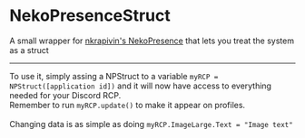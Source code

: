 # NekoPresenceStruct
 A small wrapper for <a href="https://github.com/nkrapivin/NekoPresence">nkrapivin's NekoPresence</a> that lets you treat the system as a struct
 <hr>
 <p>
 To use it, simply assing a NPStruct to a variable <code>myRCP = NPStruct([application id])</code> and it will now have access to everything needed for your Discord RCP.
 <br>Remember to run <code>myRCP.update()</code> to make it appear on profiles.<br><br>
 Changing data is as simple as doing <code>myRCP.ImageLarge.Text = "Image text"</code>
</p>
